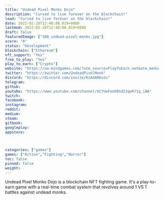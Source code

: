 ```yaml
---
title: "Undead Pixel Monks Dojo"
description: "Cursed to live forever on the blockchain!"
lead: "Cursed to live forever on the blockchain!"
date: 2022-02-28T12:48:08.819+0800
lastmod: 2022-02-28T12:48:08.819+0800
draft: false
featuredImage: ["100_undead-pixel-monks.jpg"]
score: "0"
status: "Development"
blockchain: ["Ethereum"]
nft_support: "Yes"
free_to_play: "Yes"
play_to_earn: ["Crypto"]
website: "https://no-mindgames.com/?utm_source=PlayToEarn.net&utm_medium=organic&utm_campaign=gamepage"
twitter: "https://twitter.com/UndeadPixelMonk"
discord: "https://discord.com/invite/KzA4AR6v2u"
telegram: 
github: 
youtube: "https://www.youtube.com/channel/UCYUwFeoh0SdI2qwR71q_iAA"
twitch: 
facebook: 
instagram: 
reddit: 
medium: 
steam: 
gitbook: 
googleplay: 
appstore: 

  
    
categories: ["games"]
games: ["Action","Fighting","Horror"]
toc: false
pinned: false
weight: 
---
```

Undead Pixel Monks Dojo is a blockchain NFT fighting game. It's a play-to-earn game with a real-time combat system that revolves around 1 VS 1 battles against undead monks.